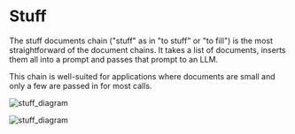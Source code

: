 # Stuff

The stuff documents chain ("stuff" as in "to stuff" or "to fill") is the most straightforward of the document chains. It takes a list of documents, inserts them all into a prompt and passes that prompt to an LLM.

This chain is well-suited for applications where documents are small and only a few are passed in for most calls.

![stuff_diagram](/assets/images/stuff-818da4c66ee17911bc8861c089316579.jpg)

![stuff_diagram](/assets/images/stuff-818da4c66ee17911bc8861c089316579.jpg)

